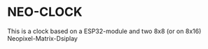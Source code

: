 # NEO-CLOCK
This is a clock based on a ESP32-module and two 8x8 (or on 8x16) Neopixel-Matrix-Dsiplay
